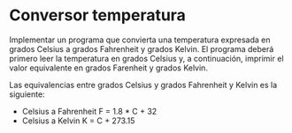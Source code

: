 # Conversor temperatura

Implementar un programa que convierta una temperatura expresada en grados Celsius a
grados Fahrenheit y grados Kelvin. El programa deberá primero leer la temperatura en grados
Celsius y, a continuación, imprimir el valor equivalente en grados Farenheit y grados Kelvin.

Las equivalencias entre grados Celsius y grados Fahrenheit y Kelvin es la siguiente:
* Celsius a Fahrenheit F = 1.8 * C + 32
* Celsius a Kelvin K = C + 273.15
